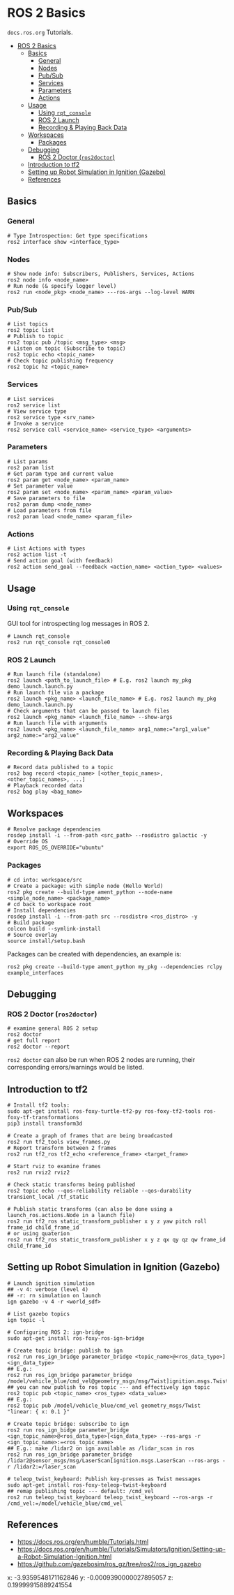 # ROS 2 Basics

`docs.ros.org` Tutorials.

- [ROS 2 Basics](#ros-2-basics)
  - [Basics](#basics)
    - [General](#general)
    - [Nodes](#nodes)
    - [Pub/Sub](#pubsub)
    - [Services](#services)
    - [Parameters](#parameters)
    - [Actions](#actions)
  - [Usage](#usage)
    - [Using `rqt_console`](#using-rqt_console)
    - [ROS 2 Launch](#ros-2-launch)
    - [Recording & Playing Back Data](#recording--playing-back-data)
  - [Workspaces](#workspaces)
    - [Packages](#packages)
  - [Debugging](#debugging)
    - [ROS 2 Doctor (`ros2doctor`)](#ros-2-doctor-ros2doctor)
  - [Introduction to tf2](#introduction-to-tf2)
  - [Setting up Robot Simulation in Ignition (Gazebo)](#setting-up-robot-simulation-in-ignition-gazebo)
  - [References](#references)


## Basics

### General
```shell
# Type Introspection: Get type specifications
ros2 interface show <interface_type>
```

### Nodes
```shell
# Show node info: Subscribers, Publishers, Services, Actions
ros2 node info <node_name>
# Run node (& specify logger level)
ros2 run <node_pkg> <node_name> ---ros-args --log-level WARN
```

### Pub/Sub
```shell
# List topics
ros2 topic list
# Publish to topic
ros2 topic pub /topic <msg_type> <msg>
# Listen on topic (Subscribe to topic)
ros2 topic echo <topic_name>
# Check topic publishing frequency
ros2 topic hz <topic_name>
```

### Services
```shell
# List services
ros2 service list
# View service type
ros2 service type <srv_name>
# Invoke a service
ros2 service call <service_name> <service_type> <arguments>
```

### Parameters
```shell
# List params
ros2 param list
# Get param type and current value
ros2 param get <node_name> <param_name>
# Set parameter value
ros2 param set <node_name> <param_name> <param_value>
# Save parameters to file
ros2 param dump <node_name>
# Load parameters from file
ros2 param load <node_name> <param_file>
```

### Actions
```shell
# List Actions with types
ros2 action list -t
# Send action goal (with feedback)
ros2 action send_goal --feedback <action_name> <action_type> <values>
```


## Usage

### Using `rqt_console`
GUI tool for introspecting log messages in ROS 2.
```shell
# Launch rqt_console
ros2 run rqt_console rqt_console0
```

### ROS 2 Launch
```shell
# Run launch file (standalone)
ros2 launch <path_to_launch_file> # E.g. ros2 launch my_pkg demo_launch.launch.py
# Run launch file via a package
ros2 launch <pkg_name> <launch_file_name> # E.g. ros2 launch my_pkg demo_launch.launch.py
# Check arguments that can be passed to launch files
ros2 launch <pkg_name> <launch_file_name> --show-args
# Run launch file with arguments
ros2 launch <pkg_name> <launch_file_name> arg1_name:="arg1_value" arg2_name:="arg2_value"
```

### Recording & Playing Back Data
```shell
# Record data published to a topic
ros2 bag record <topic_name> [<other_topic_names>, <other_topic_names>, ...]
# Playback recorded data
ros2 bag play <bag_name>
```


## Workspaces
```shell
# Resolve package dependencies
rosdep install -i --from-path <src_path> --rosdistro galactic -y
# Override OS
export ROS_OS_OVERRIDE="ubuntu"
```

### Packages
```shell
# cd into: workspace/src
# Create a package: with simple node (Hello World)
ros2 pkg create --build-type ament_python --node-name <simple_node_name> <package_name>
# cd back to workspace root
# Install dependencies
rosdep install -i --from-path src --rosdistro <ros_distro> -y
# Build package
colcon build --symlink-install
# Source overlay
source install/setup.bash
```
Packages can be created with dependencies, an example is:
```shell
ros2 pkg create --build-type ament_python my_pkg --dependencies rclpy example_interfaces
```


## Debugging

### ROS 2 Doctor (`ros2doctor`)
```shell
# examine general ROS 2 setup
ros2 doctor
# get full report
ros2 doctor --report
```
`ros2 doctor` can also be run when ROS 2 nodes are running, their corresponding errors/warnings would be listed.


## Introduction to tf2
```shell
# Install tf2 tools:
sudo apt-get install ros-foxy-turtle-tf2-py ros-foxy-tf2-tools ros-foxy-tf-transformations
pip3 install transform3d

# Create a graph of frames that are being broadcasted
ros2 run tf2_tools view_frames.py
# Report transform between 2 frames
ros2 run tf2_ros tf2_echo <reference_frame> <target_frame>

# Start rviz to examine frames
ros2 run rviz2 rviz2

# Check static transforms being published
ros2 topic echo --qos-reliability reliable --qos-durability transient_local /tf_static

# Publish static transforms (can also be done using a launch_ros.actions.Node in a launch file)
ros2 run tf2_ros static_transform_publisher x y z yaw pitch roll frame_id child_frame_id
# or using quaterion
ros2 run tf2_ros static_transform_publisher x y z qx qy qz qw frame_id child_frame_id
```


## Setting up Robot Simulation in Ignition (Gazebo)
```shell
# Launch ignition simulation
## -v 4: verbose (level 4)
## -r: rn simulation on launch
ign gazebo -v 4 -r <world_sdf>

# List gazebo topics
ign topic -l

# Configuring ROS 2: ign-bridge
sudo apt-get install ros-foxy-ros-ign-bridge

# Create topic bridge: publish to ign
ros2 run ros_ign_bridge parameter_bridge <topic_name>@<ros_data_type>]<ign_data_type>
## E.g.:
ros2 run ros_ign_bridge parameter_bridge /model/vehicle_blue/cmd_vel@geometry_msgs/msg/Twist]ignition.msgs.Twist
## you can now publish to ros topic --- and effectively ign topic
ros2 topic pub <topic_name> <ros_type> <data_value>
## E.g.:
ros2 topic pub /model/vehicle_blue/cmd_vel geometry_msgs/Twist  "linear: { x: 0.1 }"

# Create topic bridge: subscribe to ign
ros2 run ros_ign_bidge parameter_bridge <ign_topic_name>@<ros_data_type>[<ign_data_type> --ros-args -r <ign_topic_name>:=<ros_topic_name>
## E.g.: make /lidar2 on ign available as /lidar_scan in ros
ros2 run ros_ign_bridge parameter_bridge /lidar2@sensor_msgs/msg/LaserScan[ignition.msgs.LaserScan --ros-args -r /lidar2:=/laser_scan

# teleop_twist_keyboard: Publish key-presses as Twist messages
sudo apt-get install ros-foxy-teleop-twist-keyboard
## remap publishing topic --- default: /cmd_vel
ros2 run teleop_twist_keyboard teleop_twist_keyboard --ros-args -r /cmd_vel:=/model/vehicle_blue/cmd_vel
```

## References
- https://docs.ros.org/en/humble/Tutorials.html
- https://docs.ros.org/en/humble/Tutorials/Simulators/Ignition/Setting-up-a-Robot-Simulation-Ignition.html
- https://github.com/gazebosim/ros_gz/tree/ros2/ros_ign_gazebo

x: -3.9359548171162846
y: -0.0009390000027895057
z: 0.19999915889241554
